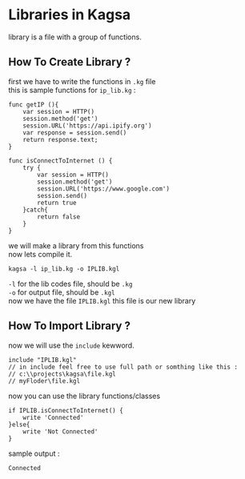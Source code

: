 # Libraries in Kagsa
library is a file with a group of functions.
## How To Create Library ?

first we have to write the functions in `.kg` file<br>
this is sample functions for `ip_lib.kg` :
```
func getIP (){
    var session = HTTP()
    session.method('get')
    session.URL('https://api.ipify.org')
    var response = session.send()
    return response.text;
}

func isConnectToInternet () {
    try {
        var session = HTTP()
        session.method('get')
        session.URL('https://www.google.com')
        session.send()
        return true
    }catch{
        return false
    }
}
```
we will make a library from this functions<br>
now lets compile it.
```
kagsa -l ip_lib.kg -o IPLIB.kgl
```
`-l` for the lib codes file, should be `.kg`<br>
`-o` for output file, should be `.kgl`<br>
now we have the file `IPLIB.kgl` this file is our new library
## How To Import Library ?

now we will use the `include` kewword.
```
include "IPLIB.kgl"
// in include feel free to use full path or somthing like this :
// c:\\projects\kagsa\file.kgl
// myFloder\file.kgl
```
now you can use the library functions/classes
```
if IPLIB.isConnectToInternet() {
    write 'Connected'
}else{
    write 'Not Connected'
}
```

sample output :
```
Connected
```